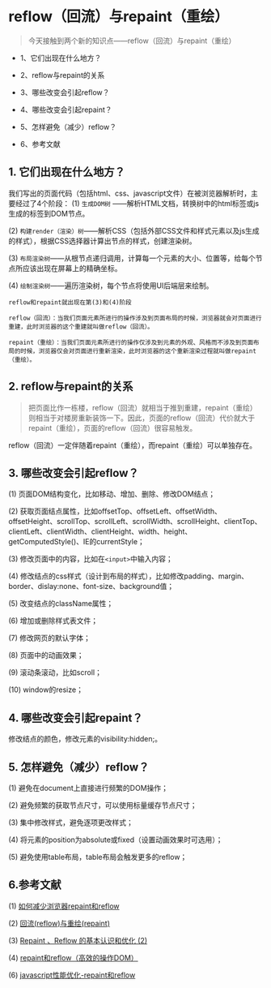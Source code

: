 # reflow（回流）与repaint（重绘）
>今天接触到两个新的知识点——reflow（回流）与repaint（重绘）

- 1、它们出现在什么地方？

- 2、reflow与repaint的关系

- 3、哪些改变会引起reflow？

- 4、哪些改变会引起repaint？

- 5、怎样避免（减少）reflow？

- 6、参考文献

## 1. 它们出现在什么地方？
我们写出的页面代码（包括html、css、javascript文件）在被浏览器解析时，主要经过了4个阶段：
(1) `生成DOM树` ——解析HTML文档，转换树中的html标签或js生成的标签到DOM节点。

(2) `构建render（渲染）树`——解析CSS（包括外部CSS文件和样式元素以及js生成的样式），根据CSS选择器计算出节点的样式，创建渲染树。

(3) `布局渲染树`——从根节点递归调用，计算每一个元素的大小、位置等，给每个节点所应该出现在屏幕上的精确坐标。

(4) `绘制渲染树`——遍历渲染树，每个节点将使用UI后端层来绘制。

    reflow和repaint就出现在第(3)和(4)阶段

```
reflow（回流）：当我们页面元素所进行的操作涉及到页面布局的时候，浏览器就会对页面进行重建，此时浏览器的这个重建就叫做reflow（回流）。
```

```
repaint（重绘）：当我们页面元素所进行的操作仅涉及到元素的外观、风格而不涉及到页面布局的时候，浏览器仅会对页面进行重新渲染，此时浏览器的这个重新渲染过程就叫做repaint（重绘）。
```

## 2. reflow与repaint的关系
>把页面比作一栋楼，reflow（回流）就相当于推到重建，repaint（重绘）则相当于对楼房重新装饰一下。因此，页面的reflow（回流）代价就大于repaint（重绘），页面的reflow（回流）很容易触发。

reflow（回流）一定伴随着repaint（重绘），而repaint（重绘）可以单独存在。

## 3. 哪些改变会引起reflow？
(1) 页面DOM结构变化，比如移动、增加、删除、修改DOM结点；

(2) 获取页面结点属性，比如offsetTop、offsetLeft、offsetWidth、offsetHeight、scrollTop、scrollLeft、scrollWidth、scrollHeight、clientTop、clientLeft、clientWidth、clientHeight、width、height、getComputedStyle()、IE的currentStyle；

(3) 修改页面中的内容，比如在`<input>`中输入内容；

(4) 修改结点的css样式（设计到布局的样式），比如修改padding、margin、border、dislay:none、font-size、background值；

(5) 改变结点的className属性；

(6) 增加或删除样式表文件；

(7) 修改网页的默认字体；

(8) 页面中的动画效果；

(9) 滚动条滚动，比如scroll；

(10) window的resize；

## 4. 哪些改变会引起repaint？
修改结点的颜色，修改元素的visibility:hidden;。

## 5. 怎样避免（减少）reflow？
(1) 避免在document上直接进行频繁的DOM操作；

(2) 避免频繁的获取节点尺寸，可以使用标量缓存节点尺寸；

(3) 集中修改样式，避免逐项更改样式；

(4) 将元素的position为absolute或fixed（设置动画效果时可选用）；

(5) 避免使用table布局，table布局会触发更多的reflow；

## 6.参考文献
(1) [如何减少浏览器repaint和reflow](http://www.cnblogs.com/fullhouse/archive/2012/02/20/2360301.html)

(2) [回流(reflow)与重绘(repaint)](http://www.cnblogs.com/dll-ft/p/5810639.html)

(3) [Repaint 、Reflow 的基本认识和优化 (2)](https://segmentfault.com/a/1190000002629708)

(4) [repaint和reflow（高效的操作DOM）](http://blog.csdn.net/notejs/article/details/11379795)

(6) [javascript性能优化-repaint和reflow](http://www.cnblogs.com/jiajiaobj/archive/2012/06/11/2545291.html)
